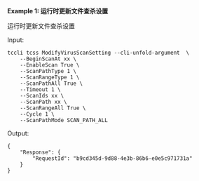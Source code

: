 **Example 1: 运行时更新文件查杀设置**

运行时更新文件查杀设置

Input: 

```
tccli tcss ModifyVirusScanSetting --cli-unfold-argument  \
    --BeginScanAt xx \
    --EnableScan True \
    --ScanPathType 1 \
    --ScanRangeType 1 \
    --ScanPathAll True \
    --Timeout 1 \
    --ScanIds xx \
    --ScanPath xx \
    --ScanRangeAll True \
    --Cycle 1 \
    --ScanPathMode SCAN_PATH_ALL
```

Output: 
```
{
    "Response": {
        "RequestId": "b9cd345d-9d88-4e3b-86b6-e0e5c971731a"
    }
}
```

